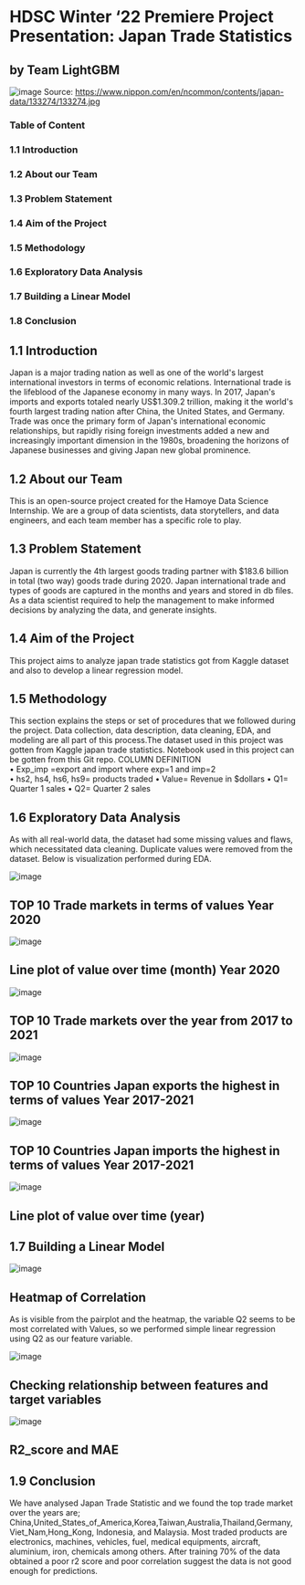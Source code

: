# HDSC Winter ‘22 Premiere Project Presentation: Japan Trade Statistics 
## by Team LightGBM


![image](https://user-images.githubusercontent.com/76862496/155849808-44adc5b7-a229-4062-9c13-9888e1ea1c21.png)
Source: https://www.nippon.com/en/ncommon/contents/japan-data/133274/133274.jpg

### Table of Content
### 1.1	Introduction
### 1.2	About our Team
### 1.3	Problem Statement 
### 1.4	Aim of the Project
### 1.5	Methodology  
### 1.6	Exploratory Data Analysis
### 1.7	Building a Linear Model
### 1.8	Conclusion 



## 1.1 Introduction
Japan is a major trading nation as well as one of the world's largest international investors in terms of economic relations. International trade is the lifeblood of the Japanese economy in many ways. In 2017, Japan's imports and exports totaled nearly US$1.309.2 trillion, making it the world's fourth largest trading nation after China, the United States, and Germany. Trade was once the primary form of Japan's international economic relationships, but rapidly rising foreign investments added a new and increasingly important dimension in the 1980s, broadening the horizons of Japanese businesses and giving Japan new global prominence.

## 1.2 About our Team
This is an open-source project created for the Hamoye Data Science Internship. We are a group of data scientists, data storytellers, and data engineers, and each team member has a specific role to play.

## 1.3 Problem Statement
Japan is currently the 4th largest goods trading partner with $183.6 billion in total (two way) goods trade during 2020. Japan international trade and types of goods are captured in the months and years and stored in db files. As a data scientist required to help the management to make informed decisions by analyzing the data, and generate insights.

## 1.4 Aim of the Project
This project aims to analyze japan trade statistics got from Kaggle dataset and also to develop a linear regression model.

## 1.5 Methodology 
This section explains the steps or set of procedures that we followed during the project. Data collection, data description, data cleaning, EDA, and modeling are all part of this process.The dataset used in this project was gotten from Kaggle japan trade statistics. Notebook used in this project can be gotten from this Git repo.
COLUMN DEFINITION  
•	Exp_imp =export and import where exp=1 and imp=2  
•	hs2, hs4, hs6, hs9= products traded
•	Value= Revenue in $dollars
•	Q1= Quarter 1 sales
•	Q2= Quarter 2 sales


## 1.6 Exploratory Data Analysis
As with all real-world data, the dataset had some missing values and flaws, which necessitated data cleaning. Duplicate values were removed from the dataset. Below is visualization performed during EDA.

![image](https://user-images.githubusercontent.com/76862496/155849924-76436615-67e1-4a7b-9cbd-8a72c116000d.png)

## TOP 10 Trade markets in terms of values Year 2020


![image](https://user-images.githubusercontent.com/76862496/155849938-1ae1f5ad-efed-4afa-b5e3-648ece08f45a.png)

## Line plot of value over time (month) Year 2020


![image](https://user-images.githubusercontent.com/76862496/155849949-44375a41-fbfc-4614-ba25-996b4ce965e2.png)

## TOP 10 Trade markets over the year from 2017 to 2021


![image](https://user-images.githubusercontent.com/76862496/155849967-35e78f8e-e148-42a7-9c83-cb137201b520.png)

## TOP 10 Countries Japan exports the highest in terms of values Year 2017-2021


![image](https://user-images.githubusercontent.com/76862496/155849975-180fc08f-ee8c-48e9-a36d-1321f90fd2eb.png)

## TOP 10 Countries Japan imports the highest in terms of values Year 2017-2021


![image](https://user-images.githubusercontent.com/76862496/155849982-69fdd1e3-4715-4fcb-9668-bf6f89696ee3.png)

## Line plot of value over time (year)


## 1.7 Building a Linear Model

![image](https://user-images.githubusercontent.com/76862496/155849743-e89a7777-e1b8-4583-b43c-a17f0c6ff505.png)

## Heatmap of Correlation

As is visible from the pairplot and the heatmap, the variable Q2 seems to be most correlated with Values, so we performed simple linear regression using Q2 as our feature variable.
 
![image](https://user-images.githubusercontent.com/76862496/155849733-2ed1d00f-bf6e-41d4-a226-7ffbe82f6e75.png)

## Checking relationship between features and target variables


![image](https://user-images.githubusercontent.com/76862496/155849701-93fb0d7a-f16d-4281-9bba-79e2ce8fa59d.png)
 
## R2_score and MAE


## 1.9	Conclusion 
We have analysed Japan Trade Statistic and we found the top trade market over the years are; China,United_States_of_America,Korea,Taiwan,Australia,Thailand,Germany,Viet_Nam,Hong_Kong, Indonesia, and Malaysia. Most traded products are electronics, machines, vehicles, fuel, medical equipments, aircraft, aluminium, iron, chemicals among others. After training 70% of the data obtained a poor r2 score and poor correlation suggest the data is not good enough for predictions.
